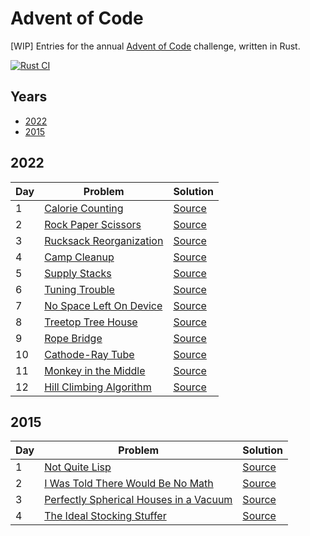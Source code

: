 # Advent of Code

\[WIP\] Entries for the annual [Advent of Code](https://adventofcode.com/) challenge, written in Rust.

[![Rust CI](https://github.com/maneatingape/advent-of-code-rust/actions/workflows/rust.yml/badge.svg)](https://github.com/maneatingape/advent-of-code-rust/actions)

## Years

* [2022](#2022)
* [2015](#2015)

## 2022

| Day | Problem | Solution |
| --- | --- | --- |
| 1 | [Calorie Counting](https://adventofcode.com/2022/day/1) | [Source](src/year2022/day01.rs) |
| 2 | [Rock Paper Scissors](https://adventofcode.com/2022/day/2) | [Source](src/year2022/day02.rs) |
| 3 | [Rucksack Reorganization](https://adventofcode.com/2022/day/3) | [Source](src/year2022/day03.rs) |
| 4 | [Camp Cleanup](https://adventofcode.com/2022/day/4) | [Source](src/year2022/day04.rs) |
| 5 | [Supply Stacks](https://adventofcode.com/2022/day/5) | [Source](src/year2022/day05.rs) |
| 6 | [Tuning Trouble](https://adventofcode.com/2022/day/6) | [Source](src/year2022/day06.rs) |
| 7 | [No Space Left On Device](https://adventofcode.com/2022/day/7) | [Source](src/year2022/day07.rs) |
| 8 | [Treetop Tree House](https://adventofcode.com/2022/day/8) | [Source](src/year2022/day08.rs) |
| 9 | [Rope Bridge](https://adventofcode.com/2022/day/9) | [Source](src/year2022/day09.rs) |
| 10 | [Cathode-Ray Tube](https://adventofcode.com/2022/day/10) | [Source](src/year2022/day10.rs) |
| 11 | [Monkey in the Middle](https://adventofcode.com/2022/day/11) | [Source](src/year2022/day11.rs) |
| 12 | [Hill Climbing Algorithm](https://adventofcode.com/2022/day/12) | [Source](src/year2022/day12.rs) |

## 2015

| Day | Problem | Solution |
| --- | --- | --- |
| 1 | [Not Quite Lisp](https://adventofcode.com/2015/day/1) | [Source](src/year2015/day01.rs) |
| 2 | [I Was Told There Would Be No Math](https://adventofcode.com/2015/day/2) | [Source](src/year2015/day02.rs) |
| 3 | [Perfectly Spherical Houses in a Vacuum](https://adventofcode.com/2015/day/3) | [Source](src/year2015/day03.rs) |
| 4 | [The Ideal Stocking Stuffer](https://adventofcode.com/2015/day/4) | [Source](src/year2015/day04.rs) |

